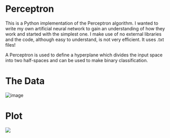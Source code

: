 # Perceptron
This is a Python implementation of the Perceptron algorithm. I wanted to write my own artificial neural network to gain an understanding of how they work and started with the simplest one. I make use of no external libraries and the code, although easy to understand, is not very efficient. It uses .txt files!

A Perceptron is used to define a hyperplane which divides the input space into two half-spaces and can be used to make binary classification.
# The Data
![image](https://github.com/MohammadHossini/Perceptron/assets/103496001/ab0c8df3-9f89-40cc-be9d-bbf386ce5b44)
# Plot
![](https://github.com/MohammadHossini/Perceptron/assets/103496001/acb0b60d-b4e1-4c46-a108-9b131ebc5675)
